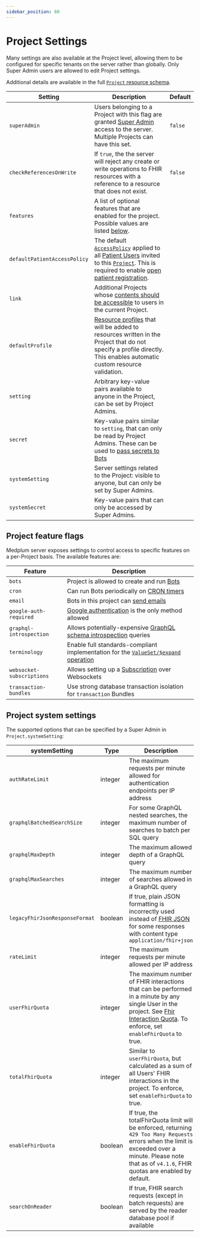 ```yaml
---
sidebar_position: 60
---
```


# Project Settings

Many settings are also available at the Project level, allowing them to be configured for specific tenants on the server
rather than globally. Only Super Admin users are allowed to edit Project settings.

Additional details are available in the full [`Project` resource schema](/docs/api/fhir/medplum/project).

| Setting                      | Description                                                                                                                                                                                                                                                                                                 | Default |
| ---------------------------- | ----------------------------------------------------------------------------------------------------------------------------------------------------------------------------------------------------------------------------------------------------------------------------------------------------------- | ------- |
| `superAdmin`                 | Users belonging to a Project with this flag are granted [Super Admin](/docs/access/projects#superadmin) access to the server. Multiple Projects can have this set.                                                                                                                                          | `false` |
| `checkReferencesOnWrite`     | If `true`, the the server will reject any create or write operations to FHIR resources with a reference to a resource that does not exist.                                                                                                                                                                  | `false` |
| `features`                   | A list of optional features that are enabled for the project. Possible values are listed [below](#project-feature-flags).                                                                                                                                                                                   |         |
| `defaultPatientAccessPolicy` | The default [`AccessPolicy`](/docs/access/access-policies) applied to all [Patient Users](/docs/user-management/project-vs-server-scoped-users#project-scoped-users) invited to this [`Project`](/docs/api/fhir/medplum/project). This is required to enable [open patient registration](/docs/user-management/open-patient-registration). |         |
| `link`                       | Additional Projects whose [contents should be accessible](/docs/access/projects#project-linking) to users in the current Project.                                                                                                                                                                           |         |
| `defaultProfile`             | [Resource profiles](http://hl7.org/fhir/R4/profiling.html#resources) that will be added to resources written in the Project that do not specify a profile directly. This enables automatic custom resource validation.                                                                                      |         |
| `setting`                    | Arbitrary key-value pairs available to anyone in the Project, can be set by Project Admins.                                                                                                                                                                                                                 |         |
| `secret`                     | Key-value pairs similar to `setting`, that can only be read by Project Admins. These can be used to [pass secrets to Bots](/docs/bots/bot-secrets)                                                                                                                                                          |         |
| `systemSetting`              | Server settings related to the Project: visible to anyone, but can only be set by Super Admins.                                                                                                                                                                                                             |         |
| `systemSecret`               | Key-value pairs that can only be accessed by Super Admins.                                                                                                                                                                                                                                                  |         |

## Project feature flags

Medplum server exposes settings to control access to specific features on a per-Project basis. The available features
are:

| Feature                   | Description                                                                                                                      |
| ------------------------- | -------------------------------------------------------------------------------------------------------------------------------- |
| `bots`                    | Project is allowed to create and run [Bots](/docs/bots/bot-basics)                                                               |
| `cron`                    | Can run Bots periodically on [CRON timers](https://www.medplum.com/docs/bots/bot-cron-job)                                       |
| `email`                   | Bots in this project can [send emails](/docs/sdk/core.medplumclient.sendemail)                                                   |
| `google-auth-required`    | [Google authentication](/docs/auth/google-auth) is the only method allowed                                               |
| `graphql-introspection`   | Allows potentially-expensive [GraphQL schema introspection](/docs/graphql) queries                        |
| `terminology`             | Enable full standards-compliant implementation for the [`ValueSet/$expand` operation](/docs/api/fhir/operations/valueset-expand) |
| `websocket-subscriptions` | Allows setting up a [Subscription](/docs/subscriptions) over Websockets                                                          |
| `transaction-bundles`     | Use strong database transaction isolation for `transaction` Bundles                                                              |

## Project system settings

The supported options that can be specified by a Super Admin in `Project.systemSetting`:

| systemSetting                  | Type    | Description                                                                                                                                                                                                                               | Default |
| ------------------------------ | ------- | ----------------------------------------------------------------------------------------------------------------------------------------------------------------------------------------------------------------------------------------- | ------- |
| `authRateLimit`                | integer | The maximum requests per minute allowed for authentication endpoints per IP address                                                                                                                                                       | 160     |
| `graphqlBatchedSearchSize`     | integer | For some GraphQL nested searches, the maximum number of searches to batch per SQL query                                                                                                                                                   | 0       |
| `graphqlMaxDepth`              | integer | The maximum allowed depth of a GraphQL query                                                                                                                                                                                              | 12      |
| `graphqlMaxSearches`           | integer | The maximum number of searches allowed in a GraphQL query                                                                                                                                                                                 | none    |
| `legacyFhirJsonResponseFormat` | boolean | If true, plain JSON formatting is incorrectly used instead of [FHIR JSON](https://hl7.org/fhir/R4/json.html) for some responses with content type `application/fhir+json`                                                                 | false   |
| `rateLimit`                    | integer | The maximum requests per minute allowed per IP address                                                                                                                                                                                    | 60000   |
| `userFhirQuota`                | integer | The maximum number of FHIR interactions that can be performed in a minute by any single User in the project. See [Fhir Interaction Quota](/docs/rate-limits#fhir-interaction-load-rate-limit). To enforce, set `enableFhirQuota` to true. | 50000   |
| `totalFhirQuota`               | integer | Similar to `userFhirQuota`, but calculated as a sum of all Users' FHIR interactions in the project. To enforce, set `enableFhirQuota` to true.                                                                                            | 500000  |
| `enableFhirQuota`              | boolean | If true, the totalFhirQuota limit will be enforced, returning `429 Too Many Requests` errors when the limit is exceeded over a minute. Please note that as of `v4.1.6`, FHIR quotas are enabled by default.                               | true    |
| `searchOnReader`               | boolean | If true, FHIR search requests (except in batch requests) are served by the reader database pool if available                                                                                                                              | false   |
